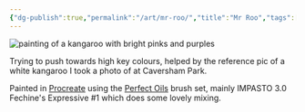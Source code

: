 ```yaml
---
{"dg-publish":true,"permalink":"/art/mr-roo/","title":"Mr Roo","tags":["art"],"noteIcon":"","created":"2022-12-06"}
---
```



![painting of a kangaroo with bright pinks and purples](/img/user/assets/roo.jpeg)

Trying to push towards high key colours, helped by the reference pic of a white kangaroo I took a photo of at Caversham Park.

Painted in [Procreate](https://procreate.com/) using the [Perfect Oils](https://creativemarket.com/Ldarro/6441075-Perfect-OILS-87-brushes-4PROCREATE) brush set, mainly IMPASTO 3.0 Fechine's Expressive #1 which does some lovely mixing.